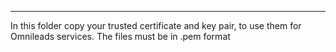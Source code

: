 ----------------------------------
In this folder copy your trusted certificate and key pair, to use them for Omnileads services. The files must be in .pem format
